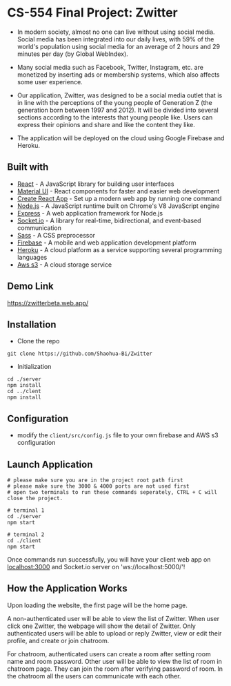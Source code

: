 # CS-554 Final Project: Zwitter

- In modern society, almost no one can live without using social media. Social media has been integrated into our daily
  lives, with 59% of the world's population using social media for an average of 2 hours and 29 minutes per day (by
  Global WebIndex).
- Many social media such as Facebook, Twitter, Instagram, etc. are monetized by inserting ads or membership systems,
  which also affects some user experience.
- Our application, Zwitter, was designed to be a social media outlet that is in line with the perceptions of the young
  people of Generation Z (the generation born between 1997 and 2012). It will be divided into several sections according
  to the interests that young people like. Users can express their opinions and share and like the content they like.

- The application will be deployed on the cloud using Google Firebase and Heroku.

## Built with

- [React](https://reactjs.org/) - A JavaScript library for building user interfaces
- [Material UI](https://mui.com/) - React components for faster and easier web development
- [Create React App](https://create-react-app.dev/) - Set up a modern web app by running one command
- [Node.js](https://nodejs.org/en/) - A JavaScript runtime built on Chrome's V8 JavaScript engine
- [Express](https://expressjs.com/) - A web application framework for Node.js
- [Socket.io](https://socket.io/) - A library for real-time, bidirectional, and event-based communication
- [Sass](https://sass-lang.com/) - A CSS preprocessor
- [Firebase](https://firebase.google.com/) - A mobile and web application development platform
- [Heroku](https://www.heroku.com/) - A cloud platform as a service supporting several programming languages
- [Aws s3](https://aws.amazon.com/s3/) - A cloud storage service

## Demo Link

https://zwitterbeta.web.app/

## Installation

- Clone the repo

```
git clone https://github.com/Shaohua-Bi/Zwitter
```

- Initialization

```
cd ./server
npm install
cd ../clent
npm install
```

## Configuration

- modify the `client/src/config.js` file to your own firebase and AWS s3 configuration

## Launch Application

```
# please make sure you are in the project root path first
# please make sure the 3000 & 4000 ports are not used first
# open two terminals to run these commands seperately, CTRL + C will close the project.

# terminal 1
cd ./server
npm start

# terminal 2
cd ./client
npm start
```

Once commands run successfully, you will have your client web app on [localhost:3000](http://localhost:3000/) and
Socket.io server on 'ws://localhost:5000/'!

## How the Application Works

Upon loading the website, the first page will be the home page.

A non-authenticated user will be able to view the list of Zwitter. When user click one Zwitter, the webpage will show
the detail of Zwitter. Only authenticated users will be able to upload or reply Zwitter, view or edit their profile, and
create or join chatroom.

For chatroom, authenticated users can create a room after setting room name and room password. Other user will be able
to view the list of room in chatroom page. They can join the room after verifying password of room. In the chatroom all
the users can communicate with each other.
